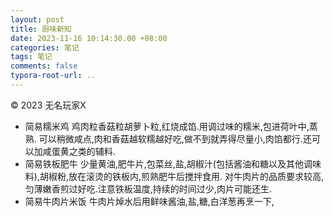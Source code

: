 ```yaml
---
layout: post
title: 厨味新知
date: 2023-11-16 10:14:30.00 +08:00
categories: 笔记
tags: 笔记
comments: false
typora-root-url: ..
---
```


© 2023 无名玩家X

- 简易糯米鸡
  鸡肉粒香菇粒胡萝卜粒,红烧成馅.用调过味的糯米,包进荷叶中,蒸熟.
  可以稍微咸点,肉和香菇越软糯越好吃,做不到就弄得尽量小,肉馅都行.还可以加咸蛋黄之类的辅料.
- 简易铁板肥牛
  少量黄油,肥牛片,包菜丝,盐,胡椒汁(包括酱油和糖以及其他调味料),胡椒粉,放在滚烫的铁板内,煎熟肥牛后搅拌食用.
  对牛肉片的品质要求较高,匀薄嫩香煎过好吃.注意铁板温度,持续的时间过少,肉片可能还生.
- 简易牛肉片米饭
  牛肉片焯水后用鲜味酱油,盐,糖,白洋葱再烹一下,